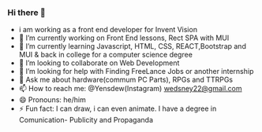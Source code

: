 ### Hi there 👋

- i am working as a front end developer for Invent Vision
- 🔭 I’m currently working on Front End lessons, Rect SPA with MUI
- 🌱 I’m currently learning Javascript, HTML, CSS, REACT,Bootstrap and MUI
  & back in college for a computer science degree
- 👯 I’m looking to collaborate on Web Development
- 🤔 I’m looking for help with Finding FreeLance Jobs or another internship
- 💬 Ask me about hardware(commum PC Parts), RPGs and TTRPGs
- 📫 How to reach me: @Yensdew(Instagram) wedsney22@gmail.com
- 😄 Pronouns: he/him
- ⚡ Fun fact: I can draw, i can even animate. I have a degree in Comunication- Publicity and Propaganda
